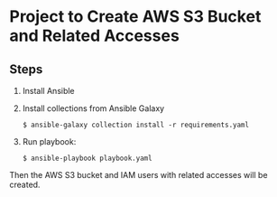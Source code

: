 # Project to Create AWS S3 Bucket and Related Accesses

## Steps

1. Install Ansible

1. Install collections from Ansible Galaxy

   ```
   $ ansible-galaxy collection install -r requirements.yaml
   ```

1. Run playbook:

   ```
   $ ansible-playbook playbook.yaml
   ```

Then the AWS S3 bucket and IAM users with related accesses will be created.